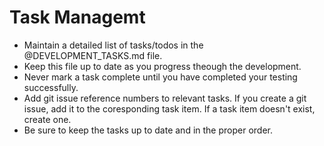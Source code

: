 # Task Managemt

- Maintain a detailed list of tasks/todos in the @DEVELOPMENT_TASKS.md file.
- Keep this file up to date as you progress theough the development.
- Never mark a task complete until you have completed your testing successfully.
- Add git issue reference numbers to relevant tasks. If you create a git issue, add it to the coresponding task item. If a task item doesn't exist, create one. 
- Be sure to keep the tasks up to date and in the proper order.